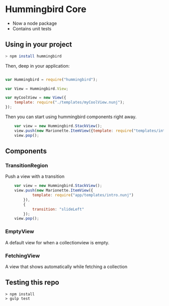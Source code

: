 # Hummingbird Core

- Now a node package
- Contains unit tests


## Using in your project

```bash
> npm install hummingbird
```

Then, deep in your application:

```js

var Hummingbird = require("hummingbird");

var View = Hummingbird.View;

var myCoolView = new View({
    template: require("./templates/myCoolView.nunj");
});

```

Then you can start using hummingbird components right away.

```javascript
    var view = new Hummingbird.StackView();
    view.push(new Marionette.ItemView({template: require("templates/intro.nunj") }));
    view.pop();
```


## Components

### TransitionRegion

Push a view with a transition

```javascript
    var view = new Hummingbird.StackView();
    view.push(new Marionette.ItemView({
            template: require("app/templates/intro.nunj")
        }),
        {
            transition: "slideLeft"
        });
    view.pop();
```


### EmptyView

A default view for when a collectionview is empty.


### FetchingView

A view that shows automatically while fetching a collection





## Testing this repo

```
> npm install
> gulp test
```
